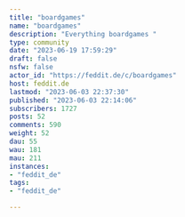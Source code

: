 ```yaml
---
title: "boardgames" 
name: "boardgames"
description: "Everything boardgames "
type: community
date: "2023-06-19 17:59:29"
draft: false
nsfw: false
actor_id: "https://feddit.de/c/boardgames"
host: feddit.de
lastmod: "2023-06-03 22:37:30"
published: "2023-06-03 22:14:06"
subscribers: 1727
posts: 52
comments: 590
weight: 52
dau: 55
wau: 181
mau: 211
instances:
- "feddit_de"
tags: 
- "feddit_de"

---
```

